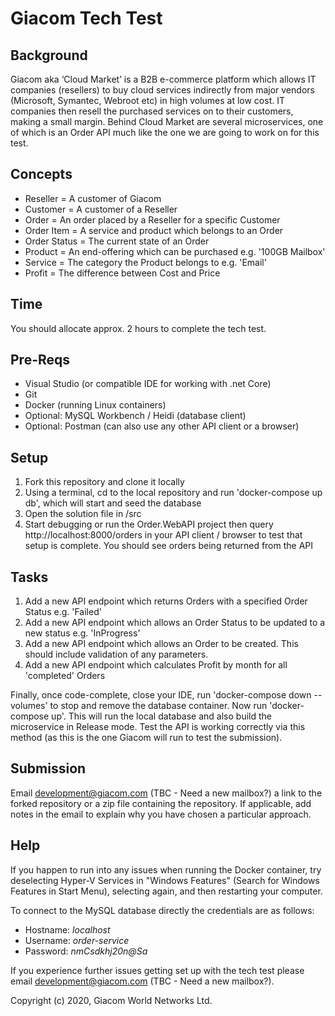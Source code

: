 # Giacom Tech Test

## Background
Giacom aka ‘Cloud Market’ is a B2B e-commerce platform which allows IT companies (resellers) to buy cloud services indirectly from major vendors (Microsoft, Symantec, Webroot etc) in high volumes at low cost. IT companies then resell the purchased services on to their customers, making a small margin. Behind Cloud Market are several microservices, one of which is an Order API much like the one we are going to work on for this test.

## Concepts
* Reseller = A customer of Giacom
* Customer = A customer of a Reseller
* Order = An order placed by a Reseller for a specific Customer
* Order Item = A service and product which belongs to an Order
* Order Status = The current state of an Order
* Product = An end-offering which can be purchased e.g. '100GB Mailbox'
* Service = The category the Product belongs to e.g. 'Email'
* Profit = The difference between Cost and Price

## Time
You should allocate approx. 2 hours to complete the tech test.

## Pre-Reqs
* Visual Studio (or compatible IDE for working with .net Core)
* Git
* Docker (running Linux containers)
* Optional: MySQL Workbench / Heidi (database client)
* Optional: Postman (can also use any other API client or a browser)

## Setup
1. Fork this repository and clone it locally
2. Using a terminal, cd to the local repository and run 'docker-compose up db', which will start and seed the database
3. Open the solution file in /src
4. Start debugging or run the Order.WebAPI project then query http://localhost:8000/orders in your API client / browser to test that setup is complete. You should see orders being returned from the API
   
## Tasks
1. Add a new API endpoint which returns Orders with a specified Order Status e.g. 'Failed'
2. Add a new API endpoint which allows an Order Status to be updated to a new status e.g. 'InProgress'
3. Add a new API endpoint which allows an Order to be created. This should include validation of any parameters.
4. Add a new API endpoint which calculates Profit by month for all 'completed' Orders

Finally, once code-complete, close your IDE, run 'docker-compose down --volumes' to stop and remove the database container. Now run 'docker-compose up'. This will run the local database and also build the microservice in Release mode. Test the API is working correctly via this method (as this is the one Giacom will run to test the submission).

## Submission
Email development@giacom.com (TBC - Need a new mailbox?) a link to the forked repository or a zip file containing the repository. If applicable, add notes in the email to explain why you have chosen a particular approach.

## Help
If you happen to run into any issues when running the Docker container, try deselecting Hyper-V Services in "Windows Features" (Search for Windows Features in Start Menu), selecting again, and then restarting your computer.

To connect to the MySQL database directly the credentials are as follows:
* Hostname: *localhost*
* Username: *order-service*
* Password: *nmCsdkhj20n@Sa*

If you experience further issues getting set up with the tech test please email development@giacom.com (TBC - Need a new mailbox?).

Copyright (c) 2020, Giacom World Networks Ltd.
